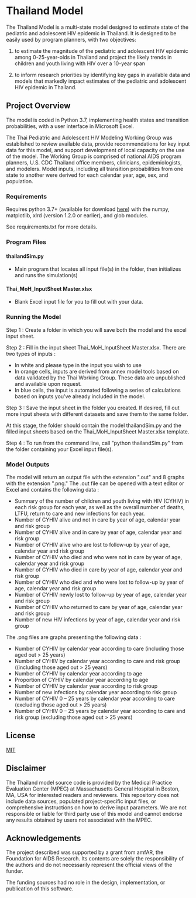 # Thailand Model

The Thailand Model is a multi-state model designed to estimate state of the pediatric and adolescent HIV epidemic in Thailand. It is designed to be easily used by program planners, with two objectives: 

1) to estimate the magnitude of the pediatric and adolescent HIV epidemic among 0-25-year-olds in Thailand and project the likely trends in children and youth living with HIV over a 10-year span

2) to inform research priorities by identifying key gaps in available data and models that markedly impact estimates of the pediatric and adolescent HIV epidemic in Thailand.

## Project Overview
The model is coded in Python 3.7, implementing health states and transition probabilities, with a user interface in Microsoft Excel. 

The Thai Pediatric and Adolescent HIV Modeling Working Group was established to review available data, provide recommendations for key input data for this model, and support development of local capacity on the use of the model. The Working Group is comprised of national AIDS program planners, U.S. CDC Thailand office members, clinicians, epidemiologists, and modelers. Model inputs, including all transition probabilities from one state to another were derived for each calendar year, age, sex, and population.

### Requirements

Requires python 3.7+ (available for download [here](https://www.python.org/downloads/)) with the numpy, matplotlib, xlrd (version 1.2.0 or earlier), and glob modules.

See requirements.txt for more details.

### Program Files

#### thailandSim.py
  - Main program that locates all input file(s) in the folder, then initializes and runs the simulation(s)

#### Thai_MoH_InputSheet Master.xlsx
  - Blank Excel input file for you to fill out with your data. 

### Running the Model

Step 1 : Create a folder in which you will save both the model and the excel input sheet.

Step 2 : Fill in the input sheet Thai_MoH_InputSheet Master.xlsx. There are two types of inputs :
-	In white and please type in the input you wish to use
-	In orange cells, inputs are derived from annex model tools based on data validated by the Thai Working Group. These data are unpublished and available upon request.
-	In blue cells, the input is automated following a series of calculations based on inputs you’ve already included in the model.

Step 3 : Save the input sheet in the folder you created. If desired, fill out more input sheets with different datasets and save them to the same folder. 

At this stage, the folder should contain the model thailandSim.py and the filled input sheets based on the Thai_MoH_InputSheet Master.xlsx template. 

Step 4 : To run from the command line, call "python thailandSim.py" from the folder containing your Excel input file(s). 

### Model Outputs

The model will return an output file with the extension ".out" and 8 graphs with the extension ".png." 
The .out file can be opened with a text editor or Excel and contains the following data : 
-	Summary of the number of children and youth living with HIV (CYHIV) in each risk group for each year, as well as the overall number of deaths, LTFU, return to care and new infections for each year.
-	Number of CYHIV alive and not in care by year of age, calendar year and risk group
-	Number of CYHIV alive and in care by year of age, calendar year and risk group
-	Number of CYHIV alive who are lost to follow-up by year of age, calendar year and risk group
-	Number of CYHIV who died and who were not in care by year of age, calendar year and risk group
-	Number of CYHIV who died in care by year of age, calendar year and risk group
-	Number of CYHIV who died and who were lost to follow-up by year of age, calendar year and risk group
-	Number of CYHIV newly lost to follow-up by year of age, calendar year and risk group
-	Number of CYHIV who returned to care by year of age, calendar year and risk group
-	Number of new HIV infections by year of age, calendar year and risk group

The .png files are graphs presenting the following data : 
-	Number of CYHIV by calendar year according to care (including those aged out > 25 years)
-	Number of CYHIV by calendar year according to care and risk group ((including those aged out > 25 years)
-	Number of CYHIV by calendar year according to age
-	Proportion of CYHIV by calendar year according to age
-	Number of CYHIV by calendar year according to risk group
-	Number of new infections by calendar year according to risk group
-	Number of CYHIV 0 – 25 years by calendar year according to care (excluding those aged out > 25 years)
-	Number of CYHIV 0 – 25 years by calendar year according to care and risk group (excluding those aged out > 25 years)


## License
[MIT](https://choosealicense.com/licenses/mit/)


## Disclaimer

The Thailand model source code is provided by the Medical Practice Evaluation Center (MPEC) at Massachusetts General Hospital in Boston, MA, USA for interested readers and reviewers. This repository does not include data sources, populated project-specific input files, or comprehensive instructions on how to derive input parameters. We are not responsible or liable for third party use of this model and cannot endorse any results obtained by users not associated with the MPEC.

## Acknowledgements

The project described was supported by a grant from amfAR, the Foundation for AIDS Research. Its contents are solely the responsibility of the authors and do not necessarily represent the official views of the funder.

The funding sources had no role in the design, implementation, or publication of this software.

